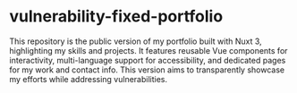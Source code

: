 # vulnerability-fixed-portfolio
This repository is the public version of my portfolio built with Nuxt 3, highlighting my skills and projects. It features reusable Vue components for interactivity, multi-language support for accessibility, and dedicated pages for my work and contact info. This version aims to transparently showcase my efforts while addressing vulnerabilities.

